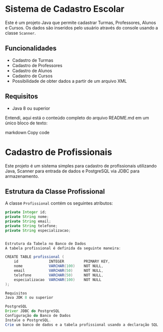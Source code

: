 # Sistema de Cadastro Escolar

Este é um projeto Java que permite cadastrar Turmas, Professores, Alunos e Cursos. Os dados são inseridos pelo usuário através do console usando a classe `Scanner`.

## Funcionalidades

- Cadastro de Turmas
- Cadastro de Professores
- Cadastro de Alunos
- Cadastro de Cursos
- Possibilidade de obter dados a partir de um arquivo XML

## Requisitos

- Java 8 ou superior



Entendi, aqui está o conteúdo completo do arquivo README.md em um único bloco de texto:

markdown
Copy code
# Cadastro de Profissionais

Este projeto é um sistema simples para cadastro de profissionais utilizando Java, Scanner para entrada de dados e PostgreSQL via JDBC para armazenamento.

## Estrutura da Classe Profissional

A classe `Profissional` contém os seguintes atributos:

```java
private Integer id;
private String nome;
private String email;
private String telefone;
private String especializacao;


Estrutura da Tabela no Banco de Dados
A tabela profissional é definida da seguinte maneira:

CREATE TABLE profissional (
    id              INTEGER         PRIMARY KEY,
    nome            VARCHAR(100)    NOT NULL,
    email           VARCHAR(50)     NOT NULL,
    telefone        VARCHAR(50)     NOT NULL,
    especializacao  VARCHAR(100)    NOT NULL
);

Requisitos
Java JDK 8 ou superior

PostgreSQL
Driver JDBC do PostgreSQL
Configuração do Banco de Dados
Instale o PostgreSQL.
Crie um banco de dados e a tabela profissional usando a declaração SQL fornecida.

